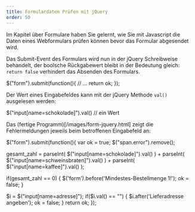 ```yaml
---
title: Formulardaten Prüfen mit jQuery
order: 50
---
```

Im Kapitel über Formulare haben Sie gelernt, 
wie Sie mit Javascript die Daten eines Webformulars prüfen können 
bevor das Formular abgesendet wird. 

Das Submit-Event des Formulars wird nun in der jQuery Schreibweise
behandelt, der boolsche Rückgabewert bleibt in der Bedeutung gleich:
`return false` verhindert das Absenden des Formulars.

<javascript>
$("form").submit(function(){
  // ...
  return ok;
});
</javascript>

Der Wert eines Eingabefeldes kann mit der jQuery Methode `val()` ausgelesen
werden:

<javascript>
$("input[name=schokolade]").val()    // ein Wert
</javascript>


Das (fertige Programm)[/images/form-jquery.html]
zeigt die Fehlermeldungen jeweils beim betroffenen Eingabefeld an:

<javascript>
$("form").submit(function(){
  var ok = true;
  $("span.error").remove();

  gesamt_zahl = parseInt( $("input[name=schokolade]").val() )
              + parseInt( $("input[name=schweinsbraten]").val() )
              + parseInt( $("input[name=kaffee]").val() );

  if(gesamt_zahl == 0) {
      $('form').before('<span class="error">Mindestes-Bestellmenge 1!</span>');
       ok = false;
  }

  $i = $("input[name=adresse]");
  if($i.val() == "") {
      $i.after('<span class="error">Lieferadresse angeben</span>');
      ok = false;
  }
  return ok;
});
</javascript>

